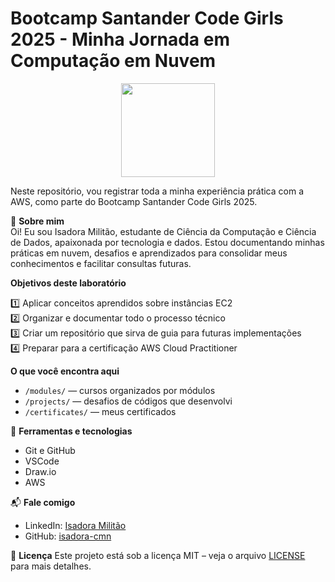
# Bootcamp Santander Code Girls 2025 - Minha Jornada em Computação em Nuvem

<p align="center">
  <img src="https://upload.wikimedia.org/wikipedia/commons/9/93/Amazon_Web_Services_Logo.svg" width="150"/>
</p>

Neste repositório, vou registrar toda a minha experiência prática com a AWS, como parte do Bootcamp Santander Code Girls 2025.

📌 **Sobre mim**  
Oi! Eu sou Isadora Militão, estudante de Ciência da Computação e Ciência de Dados, apaixonada por tecnologia e dados. Estou documentando minhas práticas em nuvem, desafios e aprendizados para consolidar meus conhecimentos e facilitar consultas futuras.

**Objetivos deste laboratório**

1️⃣ Aplicar conceitos aprendidos sobre instâncias EC2  
2️⃣ Organizar e documentar todo o processo técnico  
3️⃣ Criar um repositório que sirva de guia para futuras implementações  
4️⃣ Preparar para a certificação AWS Cloud Practitioner  
 

 **O que você encontra aqui**  
- `/modules/` — cursos organizados por módulos  
- `/projects/` — desafios de códigos que desenvolvi  
- `/certificates/` — meus certificados 


🔧 **Ferramentas e tecnologias**  
- Git e GitHub  
- VSCode  
- Draw.io 
- AWS  

📬 **Fale comigo**  
- LinkedIn: [Isadora Militão](https://www.linkedin.com/in/isadora-milit%C3%A3o-neves-61b85a346/)  
- GitHub: [isadora-cmn](https://github.com/isadora-cmn)  

📄 **Licença**
Este projeto está sob a licença MIT – veja o arquivo [LICENSE](LICENSE) para mais detalhes.
